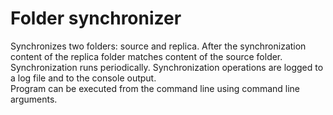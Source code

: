 # Folder synchronizer
Synchronizes two folders: source and replica. After the synchronization content of the replica 
folder matches content of the source folder. Synchronization runs periodically. Synchronization 
operations are logged to a log file and to the console output.<br>
Program can be executed from the command line using command line arguments.
